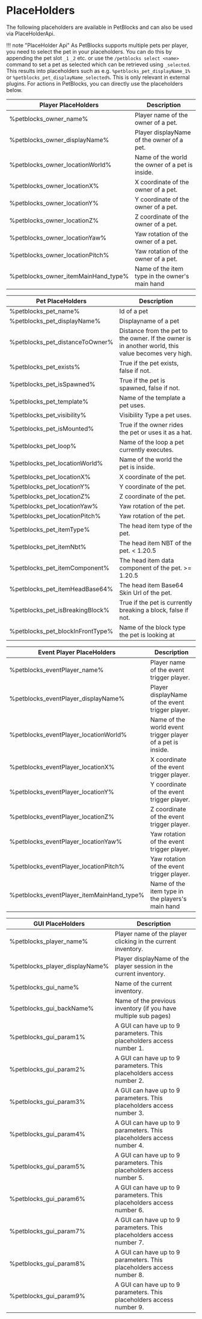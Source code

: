# PlaceHolders

The following placeholders are available in PetBlocks and can also be used via PlaceHolderApi.

!!! note "PlaceHolder Api"
    As PetBlocks supports multiple pets per player, you need to select the pet in your placeholders. You can do this by appending the pet slot ``_1`` ``_2`` etc. or use the ``/petblocks select <name>`` command to set a pet as selected which can be retrieved using ``_selected``.
    This results into placeholders such as e.g. ``%petblocks_pet_displayName_1%`` or ``%petblocks_pet_displayName_selected%``. This is only relevant in external plugins. For actions in PetBlocks, you can directly use the placeholders below.


| Player PlaceHolders             | Description                                     |   
|---------------------------------|-------------------------------------------------|
| %petblocks_owner_name%          | Player name of the owner of a pet.              |   
| %petblocks_owner_displayName%   | Player displayName of the owner of a pet.       |
| %petblocks_owner_locationWorld% | Name of the world the owner of a pet is inside. |   
| %petblocks_owner_locationX%     | X coordinate of the owner of a pet.             |   
| %petblocks_owner_locationY%     | Y coordinate of the owner of a pet.             |   
| %petblocks_owner_locationZ%     | Z coordinate of the owner of a pet.             |   
| %petblocks_owner_locationYaw%   | Yaw rotation of the owner of a pet.             |   
| %petblocks_owner_locationPitch% | Yaw rotation of the owner of a pet.             |   
| %petblocks_owner_itemMainHand_type% | Name of the item type in the owner's main hand  |   

| Pet PlaceHolders                | Description                                                                                        |   
|---------------------------------|----------------------------------------------------------------------------------------------------|
| %petblocks_pet_name%            | Id of a pet                                                                                        |   
| %petblocks_pet_displayName%     | Displayname of a pet                                                                               |
| %petblocks_pet_distanceToOwner% | Distance from the pet to the owner. If the owner is in another world, this value becomes very high. |   
| %petblocks_pet_exists%          | True if the pet exists, false if not.                                                              |   
| %petblocks_pet_isSpawned%       | True if the pet is spawned, false if not.                                                          |   
| %petblocks_pet_template%        | Name of the template a pet uses.                                                                   |   
| %petblocks_pet_visibility%      | Visibility Type a pet uses.                                                                        |   
| %petblocks_pet_isMounted%       | True if the owner rides the pet or uses it as a hat.                                               |   
| %petblocks_pet_loop%            | Name of the loop a pet currently executes.                                                         |   
| %petblocks_pet_locationWorld%   | Name of the world the pet is inside.                                                               |   
| %petblocks_pet_locationX%       | X coordinate of the pet.                                                                           |   
| %petblocks_pet_locationY%       | Y coordinate of the pet.                                                                           |   
| %petblocks_pet_locationZ%       | Z coordinate of the pet.                                                                           |   
| %petblocks_pet_locationYaw%     | Yaw rotation of the pet.                                                                           |   
| %petblocks_pet_locationPitch%   | Yaw rotation of the pet.                                                                           |   
| %petblocks_pet_itemType%        | The head item type of the pet.                                                                     |   
| %petblocks_pet_itemNbt%         | The head item NBT of the pet. < 1.20.5                                                             |   
| %petblocks_pet_itemComponent%         | The head item data component of the pet. >= 1.20.5                                                 |
| %petblocks_pet_itemHeadBase64%         | The head item Base64 Skin Url of the pet.                                                          |
| %petblocks_pet_isBreakingBlock%         | True if the pet is currently breaking a block, false if not.                                       |
| %petblocks_pet_blockInFrontType%         | Name of the block type the pet is looking at                                                       |


| Event Player PlaceHolders       | Description                                                |   
|---------------------------------|------------------------------------------------------------|
| %petblocks_eventPlayer_name%          | Player name of the event trigger player.                   |   
| %petblocks_eventPlayer_displayName%   | Player displayName of the event trigger player.            |
| %petblocks_eventPlayer_locationWorld% | Name of the world event trigger player of a pet is inside. |   
| %petblocks_eventPlayer_locationX%     | X coordinate of the event trigger player.                          |   
| %petblocks_eventPlayer_locationY%     | Y coordinate of the event trigger player.                          |   
| %petblocks_eventPlayer_locationZ%     | Z coordinate of the event trigger player.                          |   
| %petblocks_eventPlayer_locationYaw%   | Yaw rotation of the event trigger player.                          |   
| %petblocks_eventPlayer_locationPitch% | Yaw rotation of the event trigger player.                          |   
| %petblocks_eventPlayer_itemMainHand_type% | Name of the item type in the players's main hand           |   


| GUI PlaceHolders                   | Description                                                |   
|-------------------------------------------|------------------------------------------------------------|
| %petblocks_player_name%        | Player name of the player clicking in the current inventory.          |   
| %petblocks_player_displayName% | Player displayName of the player session in the current inventory.    |
| %petblocks_gui_name%           | Name of the current inventory.                                        |   
| %petblocks_gui_backName%       | Name of the previous inventory (if you have multiple sub pages)       |   
| %petblocks_gui_param1%         | A GUI can have up to 9 parameters. This placeholders access number 1. |   
| %petblocks_gui_param2%         | A GUI can have up to 9 parameters. This placeholders access number 2. |   
| %petblocks_gui_param3%         | A GUI can have up to 9 parameters. This placeholders access number 3. |   
| %petblocks_gui_param4%         | A GUI can have up to 9 parameters. This placeholders access number 4. |   
| %petblocks_gui_param5%         | A GUI can have up to 9 parameters. This placeholders access number 5. |   
| %petblocks_gui_param6%         | A GUI can have up to 9 parameters. This placeholders access number 6. |   
| %petblocks_gui_param7%         | A GUI can have up to 9 parameters. This placeholders access number 7. |   
| %petblocks_gui_param8%         | A GUI can have up to 9 parameters. This placeholders access number 8. |   
| %petblocks_gui_param9%         | A GUI can have up to 9 parameters. This placeholders access number 9. |   

